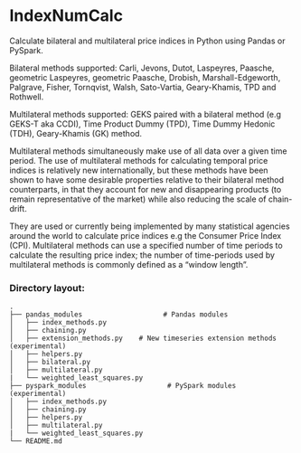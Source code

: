 # IndexNumCalc

Calculate bilateral and multilateral price indices in Python using Pandas or PySpark.

Bilateral methods supported: Carli, Jevons, Dutot, Laspeyres, Paasche, geometric Laspeyres, geometric Paasche, Drobish, Marshall-Edgeworth, Palgrave, Fisher, Tornqvist, Walsh, Sato-Vartia, Geary-Khamis, TPD and Rothwell.

Multilateral methods supported: GEKS paired with a bilateral method (e.g GEKS-T aka CCDI), Time Product Dummy (TPD), Time Dummy Hedonic (TDH), Geary-Khamis (GK) method. 

Multilateral methods simultaneously make use of all data over a given time period. The use of multilateral methods for calculating temporal price indices is relatively new internationally, but these methods have been shown to have some desirable properties relative to their bilateral method counterparts, in that they account for new and disappearing products (to remain representative of the market) while also reducing the scale of chain-drift. 

They are used or currently being implemented by many statistical agencies around the world to calculate price indices e.g the Consumer Price Index (CPI). Multilateral methods can use a specified number of time periods to calculate the resulting price index; the number of time-periods used by multilateral methods is commonly defined as a “window length”. 

### Directory layout:
    .
    ├── pandas_modules                    # Pandas modules
    │   ├── index_methods.py         
    │   ├── chaining.py
    │   ├── extension_methods.py    # New timeseries extension methods (experimental)                 
    │   ├── helpers.py             
    │   ├── bilateral.py            
    │   ├── multilateral.py
    |   └── weighted_least_squares.py                 
    ├── pyspark_modules                    # PySpark modules (experimental)
    │   ├── index_methods.py              
    │   ├── chaining.py             
    │   ├── helpers.py             
    │   ├── multilateral.py
    |   └── weighted_least_squares.py
    └── README.md  

